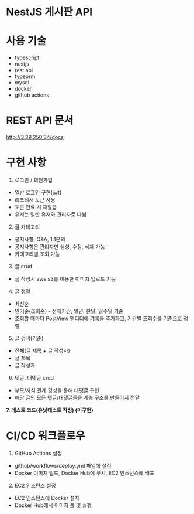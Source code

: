 # NestJS 게시판 API

# 사용 기술

- typescript
- nestjs
- rest api
- typeorm
- mysql
- docker
- github actions

# REST API 문서
http://3.39.250.34/docs

# 구현 사항

1. 로그인 / 회원가입

- 일반 로그인 구현(jwt)
- 리프레시 토큰 사용
- 토큰 만료 시 재발급
- 유저는 일반 유저와 관리자로 나뉨

2. 글 카테고리

- 공지사항, Q&A, 1:1문의
- 공지사항은 관리자만 생성, 수정, 삭제 가능
- 카테고리별 조회 가능

3. 글 crud
   
- 글 작성시 aws s3를 이용한 이미지 업로드 기능

4. 글 정렬
   
- 최신순
- 인기순(조회순) - 전체기간, 일년, 한달, 일주일 기준
- 조회할 때마다 PostView 엔티티에 기록을 추가하고, 기간별 조회수를 기준으로 정렬

5. 글 검색(기준)

- 전체(글 제목 + 글 작성자)
- 글 제목
- 글 작성자

6. 댓글, 대댓글 crud
   
- 부모/자식 관계 형성을 통해 대댓글 구현
- 해당 글의 모든 댓글/대댓글들을 계층 구조를 만들어서 전달

   

**7. 테스트 코드(유닛테스트 작성) (미구현)**


# CI/CD 워크플로우
1. GitHub Actions 설정
- github/workflows/deploy.yml 파일에 설정
- Docker 이미지 빌드, Docker Hub에 푸시, EC2 인스턴스에 배포
2. EC2 인스턴스 설정
- EC2 인스턴스에 Docker 설치
- Docker Hub에서 이미지 풀 및 실행
